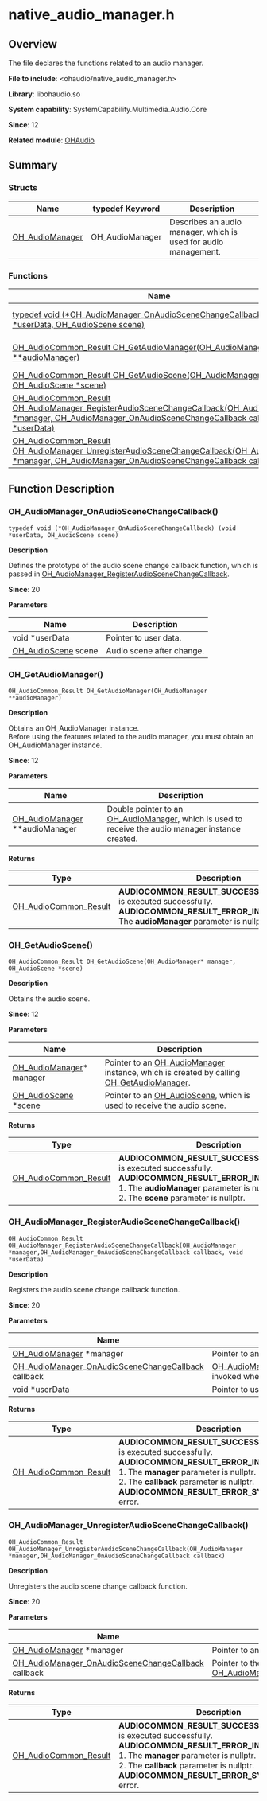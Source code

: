 # native_audio_manager.h
<!--Kit: Audio Kit-->
<!--Subsystem: Multimedia-->
<!--Owner: @songshenke-->
<!--Designer: @caixuejiang; @hao-liangfei; @zhanganxiang-->
<!--Tester: @Filger-->
<!--Adviser: @w_Machine_cc-->

## Overview

The file declares the functions related to an audio manager.

**File to include**: <ohaudio/native_audio_manager.h>

**Library**: libohaudio.so

**System capability**: SystemCapability.Multimedia.Audio.Core

**Since**: 12

**Related module**: [OHAudio](capi-ohaudio.md)

## Summary

### Structs

| Name| typedef Keyword| Description|
| -- | -- | -- |
| [OH_AudioManager](capi-ohaudio-oh-audiomanager.md) | OH_AudioManager | Describes an audio manager, which is used for audio management.|

### Functions

| Name| typedef Keyword| Description|
| -- | -- | -- |
| [typedef void (\*OH_AudioManager_OnAudioSceneChangeCallback)(void *userData, OH_AudioScene scene)](#oh_audiomanager_onaudioscenechangecallback) | OH_AudioManager_OnAudioSceneChangeCallback | Defines the prototype of the audio scene change callback function, which is passed in [OH_AudioManager_RegisterAudioSceneChangeCallback](capi-native-audio-manager-h.md#oh_audiomanager_registeraudioscenechangecallback).|
| [OH_AudioCommon_Result OH_GetAudioManager(OH_AudioManager **audioManager)](#oh_getaudiomanager) | - | Obtains an OH_AudioManager instance.<br> Before using the features related to the audio manager, you must obtain an OH_AudioManager instance.|
| [OH_AudioCommon_Result OH_GetAudioScene(OH_AudioManager* manager, OH_AudioScene *scene)](#oh_getaudioscene) | - | Obtains the audio scene.|
| [OH_AudioCommon_Result OH_AudioManager_RegisterAudioSceneChangeCallback(OH_AudioManager *manager, OH_AudioManager_OnAudioSceneChangeCallback callback, void *userData)](#oh_audiomanager_registeraudioscenechangecallback) | - | Registers the audio scene change callback function.|
| [OH_AudioCommon_Result OH_AudioManager_UnregisterAudioSceneChangeCallback(OH_AudioManager *manager, OH_AudioManager_OnAudioSceneChangeCallback callback)](#oh_audiomanager_unregisteraudioscenechangecallback) | - | Unregisters the audio scene change callback function.|

## Function Description

### OH_AudioManager_OnAudioSceneChangeCallback()

```
typedef void (*OH_AudioManager_OnAudioSceneChangeCallback) (void *userData, OH_AudioScene scene)
```

**Description**

Defines the prototype of the audio scene change callback function, which is passed in [OH_AudioManager_RegisterAudioSceneChangeCallback](capi-native-audio-manager-h.md#oh_audiomanager_registeraudioscenechangecallback).

**Since**: 20


**Parameters**

| Name| Description|
| -- | -- |
| void *userData | Pointer to user data.|
| [OH_AudioScene](capi-native-audio-common-h.md#oh_audioscene) scene | Audio scene after change.|

### OH_GetAudioManager()

```
OH_AudioCommon_Result OH_GetAudioManager(OH_AudioManager **audioManager)
```

**Description**

Obtains an OH_AudioManager instance.<br> Before using the features related to the audio manager, you must obtain an OH_AudioManager instance.

**Since**: 12


**Parameters**

| Name| Description|
| -- | -- |
| [OH_AudioManager](capi-ohaudio-oh-audiomanager.md) **audioManager | Double pointer to an [OH_AudioManager](capi-ohaudio-oh-audiomanager.md), which is used to receive the audio manager instance created.|

**Returns**

| Type| Description|
| -- | -- |
| [OH_AudioCommon_Result](capi-native-audio-common-h.md#oh_audiocommon_result) | **AUDIOCOMMON_RESULT_SUCCESS**: The function is executed successfully.<br>         **AUDIOCOMMON_RESULT_ERROR_INVALID_PARAM**: The **audioManager** parameter is nullptr.|

### OH_GetAudioScene()

```
OH_AudioCommon_Result OH_GetAudioScene(OH_AudioManager* manager, OH_AudioScene *scene)
```

**Description**

Obtains the audio scene.

**Since**: 12


**Parameters**

| Name| Description|
| -- | -- |
| [OH_AudioManager](capi-ohaudio-oh-audiomanager.md)* manager | Pointer to an [OH_AudioManager](capi-ohaudio-oh-audiomanager.md) instance, which is created by calling [OH_GetAudioManager](capi-native-audio-manager-h.md#oh_getaudiomanager).|
| [OH_AudioScene](capi-native-audio-common-h.md#oh_audioscene) *scene | Pointer to an [OH_AudioScene](capi-native-audio-common-h.md#oh_audioscene), which is used to receive the audio scene.|

**Returns**

| Type| Description|
| -- | -- |
| [OH_AudioCommon_Result](capi-native-audio-common-h.md#oh_audiocommon_result) | **AUDIOCOMMON_RESULT_SUCCESS**: The function is executed successfully.<br>         **AUDIOCOMMON_RESULT_ERROR_INVALID_PARAM**:<br>                                                        1. The **audioManager** parameter is nullptr.<br>                                                        2. The **scene** parameter is nullptr.|

### OH_AudioManager_RegisterAudioSceneChangeCallback()

```
OH_AudioCommon_Result OH_AudioManager_RegisterAudioSceneChangeCallback(OH_AudioManager *manager,OH_AudioManager_OnAudioSceneChangeCallback callback, void *userData)
```

**Description**

Registers the audio scene change callback function.

**Since**: 20


**Parameters**

| Name| Description|
| -- | -- |
| [OH_AudioManager](capi-ohaudio-oh-audiomanager.md) *manager | Pointer to an [OH_AudioManager](capi-ohaudio-oh-audiomanager.md) instance.|
| [OH_AudioManager_OnAudioSceneChangeCallback](capi-native-audio-manager-h.md#oh_audiomanager_onaudioscenechangecallback) callback | [OH_AudioManager_OnAudioSceneChangeCallback](capi-native-audio-manager-h.md#oh_audiomanager_onaudioscenechangecallback) invoked when the audio scene changes.|
| void *userData | Pointer to user data.|

**Returns**

| Type| Description|
| -- | -- |
| [OH_AudioCommon_Result](capi-native-audio-common-h.md#oh_audiocommon_result) | **AUDIOCOMMON_RESULT_SUCCESS**: The function is executed successfully.<br>         **AUDIOCOMMON_RESULT_ERROR_INVALID_PARAM**:<br>                                                    1. The **manager** parameter is nullptr.<br>                                                    2. The **callback** parameter is nullptr.<br>         **AUDIOCOMMON_RESULT_ERROR_SYSTEM**: System error.|

### OH_AudioManager_UnregisterAudioSceneChangeCallback()

```
OH_AudioCommon_Result OH_AudioManager_UnregisterAudioSceneChangeCallback(OH_AudioManager *manager,OH_AudioManager_OnAudioSceneChangeCallback callback)
```

**Description**

Unregisters the audio scene change callback function.

**Since**: 20


**Parameters**

| Name| Description|
| -- | -- |
| [OH_AudioManager](capi-ohaudio-oh-audiomanager.md) *manager | Pointer to an [OH_AudioManager](capi-ohaudio-oh-audiomanager.md) instance.|
| [OH_AudioManager_OnAudioSceneChangeCallback](capi-native-audio-manager-h.md#oh_audiomanager_onaudioscenechangecallback) callback | Pointer to the callback function passed by [OH_AudioManager_OnAudioSceneChangeCallback](capi-native-audio-manager-h.md#oh_audiomanager_onaudioscenechangecallback).|

**Returns**

| Type| Description|
| -- | -- |
| [OH_AudioCommon_Result](capi-native-audio-common-h.md#oh_audiocommon_result) | **AUDIOCOMMON_RESULT_SUCCESS**: The function is executed successfully.<br>         **AUDIOCOMMON_RESULT_ERROR_INVALID_PARAM**:<br>                                                    1. The **manager** parameter is nullptr.<br>                                                    2. The **callback** parameter is nullptr.<br>         **AUDIOCOMMON_RESULT_ERROR_SYSTEM**: System error.|
